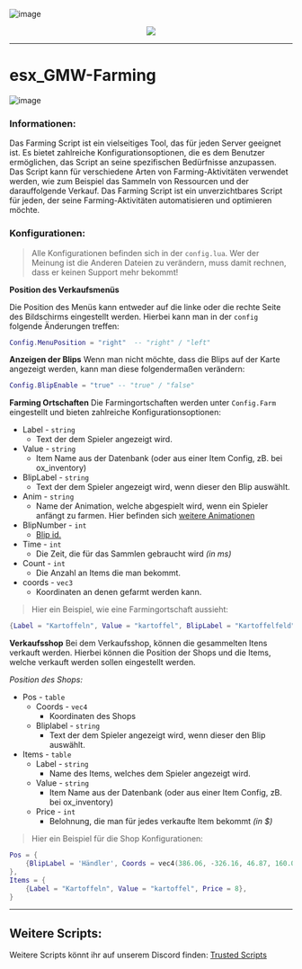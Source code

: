 ![image](https://media.discordapp.net/attachments/985134187600297986/1154892454550585374/trusted-banner.png?width=1440&height=465)
<p align="center">
    <a href="https://discord.overextended.dev">
        <img src="https://img.shields.io/discord/1068573047172374634?style=for-the-badge&logo=discord&labelColor=7289da&logoColor=white&color=2c2f33&label=Discord"/>
    </a>
</p>

---

# esx_GMW-Farming

![image](https://media.discordapp.net/attachments/1115373809483133008/1115373809793503323/Screenshot_488.png?width=1246&height=701)

### Informationen: 

Das Farming Script ist ein vielseitiges Tool, das für jeden Server geeignet ist. Es bietet zahlreiche Konfigurationsoptionen, die es dem Benutzer ermöglichen, das Script an seine spezifischen Bedürfnisse anzupassen. Das Script kann für verschiedene Arten von Farming-Aktivitäten verwendet werden, wie zum Beispiel das Sammeln von Ressourcen und der darauffolgende Verkauf. Das Farming Script ist ein unverzichtbares Script für jeden, der seine Farming-Aktivitäten automatisieren und optimieren möchte.

### Konfigurationen:

> Alle Konfigurationen befinden sich in der `config.lua`. Wer der Meinung ist die Anderen Dateien zu verändern, muss damit rechnen, dass er keinen Support mehr bekommt! 

**Position des Verkaufsmenüs**

Die Position des Menüs kann entweder auf die linke oder die rechte Seite des Bildschirms eingestellt werden. Hierbei kann man in der `config` folgende Änderungen treffen: 
```lua
Config.MenuPosition = "right"  -- "right" / "left"
```

**Anzeigen der Blips**
Wenn man nicht möchte, dass die Blips auf der Karte angezeigt werden, kann man diese folgendermaßen verändern: 
```lua
Config.BlipEnable = "true" -- "true" / "false"  
```

**Farming Ortschaften**
Die Farmingortschaften werden unter `Config.Farm` eingestellt und bieten zahlreiche Konfigurationsoptionen: 

- Label - `string`
    - Text der dem Spieler angezeigt wird. 
- Value - `string`
    - Item Name aus der Datenbank (oder aus einer Item Config, zB. bei ox_inventory)
- BlipLabel - `string`
    - Text der dem Spieler angezeigt wird, wenn dieser den Blip auswählt. 
- Anim - `string`
    - Name der Animation, welche abgespielt wird, wenn ein Spieler anfängt zu farmen. Hier befinden sich [weitere Animationen](https://pastebin.com/6mrYTdQv)
- BlipNumber - `int` 
    - [Blip id.](https://pastebin.com/6mrYTdQv)
- Time - `int` 
    - Die Zeit, die für das Sammlen gebraucht wird *(in ms)*
- Count - `int`
    - Die Anzahl an Items die man bekommt. 
- coords - `vec3`
    - Koordinaten an denen gefarmt werden kann. 

> Hier ein Beispiel, wie eine Farmingortschaft aussieht: 
```lua
{Label = "Kartoffeln", Value = "kartoffel", BlipLabel = "Kartoffelfeld", Anim = "world_human_gardener_plant", BlipNumber = 208, Time = 20000, Count = 5, coords = vector3(1956.4, 4797.42, 43.62)},
```

**Verkaufsshop**
Bei dem Verkaufsshop, können die gesammelten Itens verkauft werden. Hierbei können die Position der Shops und die Items, welche verkauft werden sollen eingestellt werden. 

*Position des Shops:*

- Pos - `table`
    - Coords - `vec4`
        - Koordinaten des Shops
    - Bliplabel - `string`
        - Text der dem Spieler angezeigt wird, wenn dieser den Blip auswählt. 
- Items - `table`
    - Label - `string`
        - Name des Items, welches dem Spieler angezeigt wird. 
    - Value - `string`
        - Item Name aus der Datenbank (oder aus einer Item Config, zB. bei ox_inventory)
    - Price - `int`
        - Belohnung, die man für jedes verkaufte Item bekommt *(in $)*

> Hier ein Beispiel für die Shop Konfigurationen: 
```lua
Pos = {
    {BlipLabel = 'Händler', Coords = vec4(386.06, -326.16, 46.87, 160.01)}, 
}, 
Items = {              
    {Label = "Kartoffeln", Value = "kartoffel", Price = 8},	
}
```

---

## Weitere Scripts: 

Weitere Scripts könnt ihr auf unserem Discord finden: [Trusted Scripts](https://discord.gg/hmmM89nCdX) 


